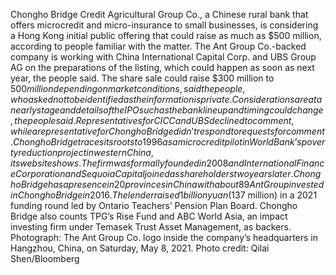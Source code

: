 Chongho Bridge Credit Agricultural Group Co., a Chinese rural bank that offers microcredit and micro-insurance to small businesses, is considering a Hong Kong initial public offering that could raise as much as $500 million, according to people familiar with the matter.
The Ant Group Co.-backed company is working with China International Capital Corp. and UBS Group AG on the preparations of the listing, which could happen as soon as next year, the people said. The share sale could raise $300 million to $500 million depending on market conditions, said the people, who asked not to be identified as the information is private.
Considerations are at an early stage and details of the IPO such as the bank lineup and timing could change, the people said. Representatives for CICC and UBS declined to comment, while a representative for Chongho Bridge didn’t respond to requests for comment.
Chongho Bridge traces its roots to 1996 as a microcredit pilot in World Bank’s poverty reduction project in western China, its website shows. The firm was formally founded in 2008 and International Finance Corporation and Sequoia Capital joined as shareholders two years later. Chongho Bridge has a presence in 20 provinces in China with about 89% of its clients being farmers.
Ant Group invested in Chongho Bridge in 2016. The lender raised 1 billion yuan ($137 million) in a 2021 funding round led by Ontario Teachers’ Pension Plan Board. Chongho Bridge also counts TPG’s Rise Fund and ABC World Asia, an impact investing firm under Temasek Trust Asset Management, as backers.
Photograph: The Ant Group Co. logo inside the company’s headquarters in Hangzhou, China, on Saturday, May 8, 2021. Photo credit: Qilai Shen/Bloomberg